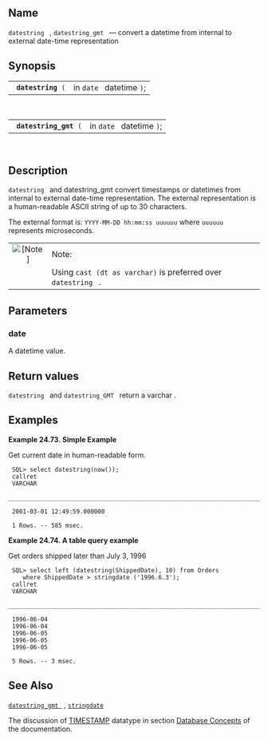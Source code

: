 <div>

<div>

</div>

<div>

## Name

`datestring ` , `datestring_gmt ` — convert a datetime from internal to
external date-time representation

</div>

<div>

## Synopsis

<div>

|                         |                          |
|-------------------------|--------------------------|
| ` `**`datestring`**` (` | in `date ` datetime `)`; |

<div>

 

</div>

</div>

<div>

|                             |                          |
|-----------------------------|--------------------------|
| ` `**`datestring_gmt`**` (` | in `date ` datetime `)`; |

<div>

 

</div>

</div>

</div>

<div>

## Description

`datestring ` and datestring_gmt convert
<span class="type">timestamps</span> or
<span class="type">datetimes</span> from internal to external date-time
representation. The external representation is a human-readable ASCII
string of up to 30 characters.

The external format is: `YYYY-MM-DD hh:mm:ss uuuuuu` where `uuuuuu`
represents microseconds.

<div>

|                              |                                                                |
|:----------------------------:|:---------------------------------------------------------------|
| ![\[Note\]](images/note.png) | Note:                                                          |
|                              | Using `cast (dt as varchar)` is preferred over `datestring ` . |

</div>

</div>

<div>

## Parameters

<div>

### date

A <span class="type">datetime </span> value.

</div>

</div>

<div>

## Return values

`datestring ` and `datestring_GMT ` return a
<span class="type">varchar</span> .

</div>

<div>

## Examples

<div>

**Example 24.73. Simple Example**

<div>

Get current date in human-readable form.

``` screen
 SQL> select datestring(now());
 callret
 VARCHAR
 _______________________________________________________________________________

 2001-03-01 12:49:59.000000

 1 Rows. -- 585 msec.
```

</div>

</div>

  

<div>

**Example 24.74. A table query example**

<div>

Get orders shipped later than July 3, 1996

``` screen
 SQL> select left (datestring(ShippedDate), 10) from Orders
    where ShippedDate > stringdate ('1996.6.3');
 callret
 VARCHAR
 _______________________________________________________________________________

 1996-06-04
 1996-06-04
 1996-06-05
 1996-06-05
 1996-06-05

 5 Rows. -- 3 msec.
```

</div>

</div>

  

</div>

<div>

## See Also

<a href="fn_datestring_gmt.html" class="link"
title="datestring_GMT"><code class="function">datestring_gmt </code></a>
, <a href="fn_stringdate.html" class="link" title="stringdate"><code
class="function">stringdate</code></a>

The discussion of <a href="ch-concepts.html#dttimestamp" class="link"
title="TIMESTAMP; DATE &amp; TIME"><span
class="type">TIMESTAMP</span></a> datatype in section
<a href="ch-concepts.html#coredbengine" class="link"
title="5.1. Core Database Engine">Database Concepts</a> of the
documentation.

</div>

</div>
